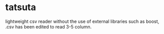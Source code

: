 # tatsuta
lightweight csv reader without the use of external libraries such as boost, .csv has been edited to read 3-5 column.
